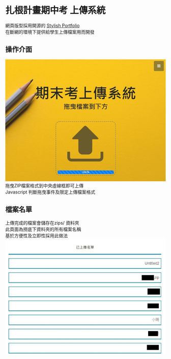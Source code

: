# 扎根計畫期中考  上傳系統
網頁版型採用開源的 [Stylish Portfolio](http://startbootstrap.com/template-overviews/stylish-portfolio/)   
在斷網的環境下提供給學生上傳檔案用而開發  
## 操作介面
![image](https://github.com/KS-Jin/ITSA_mid-term_platform/blob/master/pic/upload1.JPG)  
拖曳ZIP檔案格式到中央虛線框即可上傳  
Javascript 判斷拖曳事件及限定上傳檔案格式  
## 檔案名單
上傳完成的檔案會儲存在zips/ 資料夾  
此頁面為撈底下資料夾的所有檔案名稱  
基於方便性及立即性採用此做法  
![image](https://github.com/KS-Jin/ITSA_mid-term_platform/blob/master/pic/upload2.JPG)